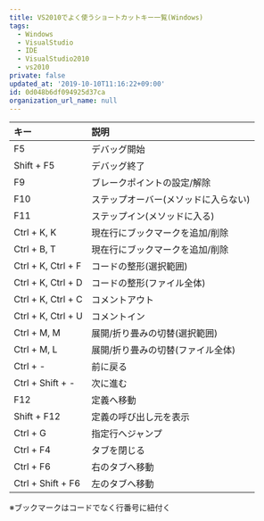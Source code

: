 ```yaml
---
title: VS2010でよく使うショートカットキー一覧(Windows)
tags:
  - Windows
  - VisualStudio
  - IDE
  - VisualStudio2010
  - vs2010
private: false
updated_at: '2019-10-10T11:16:22+09:00'
id: 0d048b6df094925d37ca
organization_url_name: null
---
```

|キー|説明|
|:---|:---|
|F5|デバッグ開始|
|Shift + F5|デバッグ終了|
|F9|ブレークポイントの設定/解除|
|F10|ステップオーバー(メソッドに入らない)|
|F11|ステップイン(メソッドに入る)|
|Ctrl + K, K|現在行にブックマークを追加/削除|
|Ctrl + B, T|現在行にブックマークを追加/削除|
|Ctrl + K, Ctrl + F|コードの整形(選択範囲)|
|Ctrl + K, Ctrl + D|コードの整形(ファイル全体)|
|Ctrl + K, Ctrl + C|コメントアウト|
|Ctrl + K, Ctrl + U|コメントイン|
|Ctrl + M, M|展開/折り畳みの切替(選択範囲)|
|Ctrl + M, L|展開/折り畳みの切替(ファイル全体)|
|Ctrl + -|前に戻る|
|Ctrl + Shift + -|次に進む|
|F12|定義へ移動|
|Shift + F12|定義の呼び出し元を表示|
|Ctrl + G|指定行へジャンプ|
|Ctrl + F4|タブを閉じる|
|Ctrl + F6|右のタブへ移動|
|Ctrl + Shift + F6|左のタブへ移動|

※ブックマークはコードでなく行番号に紐付く
